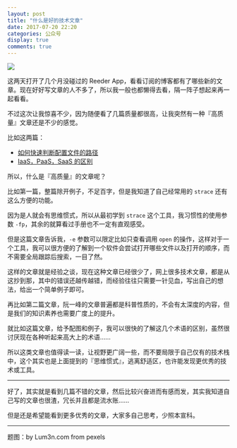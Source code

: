 ```yaml
---
layout: post
title: "什么是好的技术文章"
date: 2017-07-20 22:20
categories: 公众号
display: true
comments: true
---
```


![](https://tankywoo-wb.b0.upaiyun.com/gzh/20170728-what-is-good-tech-article.jpeg)

这两天打开了几个月没碰过的 Reeder App，看看订阅的博客都有了哪些新的文章。现在好好写文章的人不多了，所以我一般也都懒得去看，隔一阵子想起来再一起看看。

不过这次让我惊喜不少，因为随便看了几篇质量都很高，让我突然有一种『高质量』文章还是不少的感觉。

比如这两篇：

- [如何快速判断配置文件的路径](https://huoding.com/2017/07/26/626)
- [IaaS，PaaS，SaaS 的区别](http://www.ruanyifeng.com/blog/2017/07/iaas-paas-saas.html)

所以，什么是『高质量』的文章呢？

比如第一篇，整篇除开例子，不足百字，但是我知道了自己经常用的 `strace` 还有这么方便的功能。

因为是人就会有思维惯式，所以从最初学到 `strace` 这个工具，我习惯性的使用参数 `-fp`，其余的就算看过手册也不一定有直观感受。

但是这篇文章告诉我，`-e` 参数可以限定比如只查看调用 `open` 的操作，这样对于一个工具，我可以很方便的了解到一个软件会尝试打开哪些文件以及打开的顺序，而不需要全局跟踪后搜索，一目了然。

这样的文章就是经验之谈，现在这种文章已经很少了，网上很多技术文章，都是从这抄到那，其中的错误还越传越错，而经验往往只需要一针见血，写出自己的想法，给出一个简单例子即可。

再比如第二篇文章，阮一峰的文章普遍都是科普性质的，不会有太深度的内容，但是我们的知识素养也需要广度上的提升。

就比如这篇文章，给予配图和例子，我可以很快的了解这几个术语的区别，虽然很讨厌现在各种听起来高大上的术语……

所以这类文章也值得读一读，让视野更广阔一些，而不要局限于自己仅有的技术栈中，这个其实也是上面提到的『思维惯式』，逃离舒适区，也许能发现更优秀的技术或工具。

---

好了，其实就是看到几篇不错的文章，然后比较兴奋进而有感而发，其实我知道自己写的文章也很渣，冗长并且都是流水账……

但是还是希望能看到更多优秀的文章，大家多自己思考，少照本宣科。

---

<span class="gzh-pic">题图：by Lum3n.com from pexels</span>
